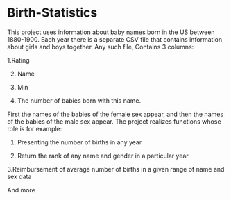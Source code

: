 # Birth-Statistics
This project uses information about baby names born in the US between 1880-1900.
Each year there is a separate CSV file that contains information about girls and boys together. Any such file,
Contains 3 columns:

1.Rating

2. Name

3. Min

4. The number of babies born with this name.






First the names of the babies of the female sex appear, and then the names of the babies of the male sex appear.
The project realizes functions whose role is for example:

1. Presenting the number of births in any year

2. Return the rank of any name and gender in a particular year

3.Reimbursement of average number of births in a given range of name and sex data



And more
